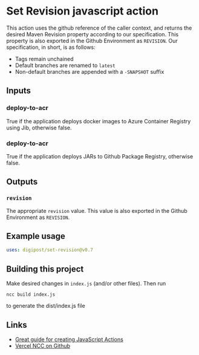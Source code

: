 # Set Revision javascript action

This action uses the github reference of the caller context,
and returns the desired Maven Revision property according to
our specification. This property is also
exported in the Github Environment as `REVISION`.
Our specification, in short, is as follows:
- Tags remain unchained
- Default branches are renamed to `latest`
- Non-default branches are appended with a `-SNAPSHOT` suffix

## Inputs

### deploy-to-acr

True if the application deploys docker images to Azure Container Registry using Jib, otherwise false.

### deploy-to-acr

True if the application deploys JARs to Github Package Registry, otherwise false.

## Outputs

### `revision`

The appropriate `revision` value.
This value is also exported in the Github Environment as `REVISION`.

## Example usage

```yaml
uses: digipost/set-revision@v0.7
```

## Building this project

Make desired changes in `index.js` (and/or other files). Then run

```
ncc build index.js
```

to generate the dist/index.js file

## Links

- [Great guide for creating JavaScript Actions](https://docs.github.com/en/actions/creating-actions/creating-a-javascript-action)
- [Vercel NCC on Github](https://github.com/vercel/ncc)
